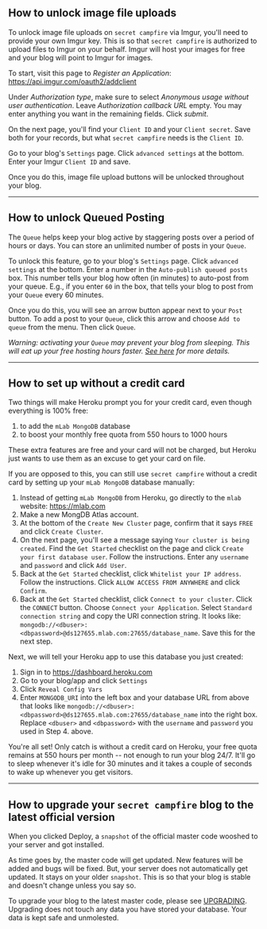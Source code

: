 ## How to unlock image file uploads

To unlock image file uploads on `secret campfire` via Imgur, you'll need to provide your own Imgur key. This is so that `secret campfire` is authorized to upload files to Imgur on your behalf. Imgur will host your images for free and your blog will point to Imgur for images.

To start, visit this page to *Register an Application*: https://api.imgur.com/oauth2/addclient 

Under *Authorization type*, make sure to select *Anonymous usage without user authentication*. Leave *Authorization callback URL* empty. You may enter anything you want in the remaining fields. Click *submit*.

On the next page, you'll find your `Client ID` and your `Client secret`. Save both for your records, but what `secret campfire` needs is the `Client ID`. 

Go to your blog's `Settings` page. Click `advanced settings` at the bottom. Enter your Imgur `Client ID` and save.

Once you do this, image file upload buttons will be unlocked throughout your blog.

--- 

## How to unlock Queued Posting

The `Queue` helps keep your blog active by staggering posts over a period of hours or days. You can store an unlimited number of posts in your `Queue`.

To unlock this feature, go to your blog's `Settings` page. Click `advanced settings` at the bottom. Enter a number in the `Auto-publish queued posts` box. This number tells your blog how often (in minutes) to auto-post from your queue. E.g., if you enter `60` in the box, that tells your blog to post from your `Queue` every 60 minutes. 

Once you do this, you will see an arrow button appear next to your `Post` button. To add a post to your `Queue`, click this arrow and choose `Add to queue` from the menu. Then click `Queue`.

*Warning: activating your `Queue` may prevent your blog from sleeping. This will eat up your free hosting hours faster. [See here](FAQ.md#why-does-my-blog-go-to-sleep-after-a-while-and-why-does-it-take-a-long-time-to-start-back-up-again) for more details.*

--- 

## How to set up without a credit card

Two things will make Heroku prompt you for your credit card, even though everything is 100% free:

1. to add the `mLab MongoDB` database
2. to boost your monthly free quota from 550 hours to 1000 hours

These extra features are free and your card will not be charged, but Heroku just wants to use them as an excuse to get your card on file.

If you are opposed to this, you can still use `secret campfire` without a credit card by setting up your `mLab MongoDB` database manually:

1. Instead of getting `mLab MongoDB` from Heroku, go directly to the `mlab` website: https://mlab.com
2. Make a new MongDB Atlas account.
3. At the bottom of the `Create New Cluster` page, confirm that it says `FREE` and click `Create Cluster`. 
4. On the next page, you'll see a message saying `Your cluster is being created`. Find the `Get Started` checklist on the page and click `Create your first database user`. Follow the instructions. Enter any `username` and `password` and click `Add User`.
5. Back at the `Get Started` checklist, click `Whitelist your IP address`. Follow the instructions. Click `ALLOW ACCESS FROM ANYWHERE` and click `Confirm`. 
6. Back at the `Get Started` checklist, click `Connect to your cluster`. Click the `CONNECT` button. Choose `Connect your Application`. Select `Standard connection string` and copy the URI connection string. It looks like: `mongodb://<dbuser>:<dbpassword>@ds127655.mlab.com:27655/database_name`. Save this for the next step.

Next, we will tell your Heroku app to use this database you just created:

1. Sign in to https://dashboard.heroku.com
2. Go to your blog/app and click `Settings`
3. Click `Reveal Config Vars`
4. Enter `MONGODB_URI` into the left box and your database URL from above that looks like `mongodb://<dbuser>:<dbpassword>@ds127655.mlab.com:27655/database_name` into the right box. Replace `<dbuser>` and `<dbpassword>` with the `username` and `password` you used in Step 4. above.

You're all set! Only catch is without a credit card on Heroku, your free quota remains at 550 hours per month -- not enough to run your blog 24/7. It'll go to sleep whenever it's idle for 30 minutes and it takes a couple of seconds to wake up whenever you get visitors.

--- 

## How to upgrade your `secret campfire` blog to the latest official version

When you clicked Deploy, a `snapshot` of the official master code wooshed to your server and got installed. 

As time goes by, the master code will get updated. New features will be added and bugs will be fixed. But, your server does not automatically get updated. It stays on your older `snapshot`. This is so that your blog is stable and doesn't change unless you say so.

To upgrade your blog to the latest master code, please see [UPGRADING](UPGRADING.md). Upgrading does not touch any data you have stored your database. Your data is kept safe and unmolested.
